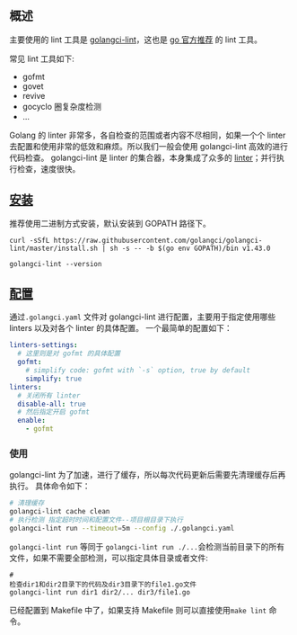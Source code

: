 ## 概述
主要使用的 lint 工具是 [golangci-lint](https://github.com/golangci/golangci-lint)，这也是 [go 官方推荐](https://github.com/golang/go/wiki/CodeTools#All-in-one) 的 lint 工具。


常见 lint 工具如下:
* gofmt
* govet
* revive
* gocyclo 圈复杂度检测
* ...


Golang 的 linter 非常多，各自检查的范围或者内容不尽相同，如果一个个 linter 去配置和使用非常的低效和麻烦。所以我们一般会使用 golangci-lint 高效的进行代码检查。
golangci-lint 是 linter 的集合器，本身集成了众多的 [linter](https://golangci-lint.run/usage/linters/)；并行执行检查，速度很快。

## [安装](https://golangci-lint.run/usage/install/)
推荐使用二进制方式安装，默认安装到 GOPATH 路径下。
```shell
curl -sSfL https://raw.githubusercontent.com/golangci/golangci-lint/master/install.sh | sh -s -- -b $(go env GOPATH)/bin v1.43.0

golangci-lint --version
```


## [配置](https://golangci-lint.run/usage/configuration/)
通过`.golangci.yaml` 文件对 golangci-lint 进行配置，主要用于指定使用哪些 linters 以及对各个 linter 的具体配置。
一个最简单的配置如下：
```yaml
linters-settings:
  # 这里则是对 gofmt 的具体配置
  gofmt:
    # simplify code: gofmt with `-s` option, true by default
    simplify: true
linters:
  # 关闭所有 linter
  disable-all: true
  # 然后指定开启 gofmt
  enable:
    - gofmt
```

### 使用
golangci-lint 为了加速，进行了缓存，所以每次代码更新后需要先清理缓存后再执行。
具体命令如下：

```sh
# 清理缓存
golangci-lint cache clean
# 执行检测 指定超时时间和配置文件--项目根目录下执行
golangci-lint run --timeout=5m --config ./.golangci.yaml
```

`golangci-lint run` 等同于 `golangci-lint run ./...`会检测当前目录下的所有文件，如果不需要全部检测，可以指定具体目录或者文件:
```shell
# 
检查dir1和dir2目录下的代码及dir3目录下的file1.go文件
golangci-lint run dir1 dir2/... dir3/file1.go
```

已经配置到 Makefile 中了，如果支持 Makefile 则可以直接使用`make lint` 命令。
